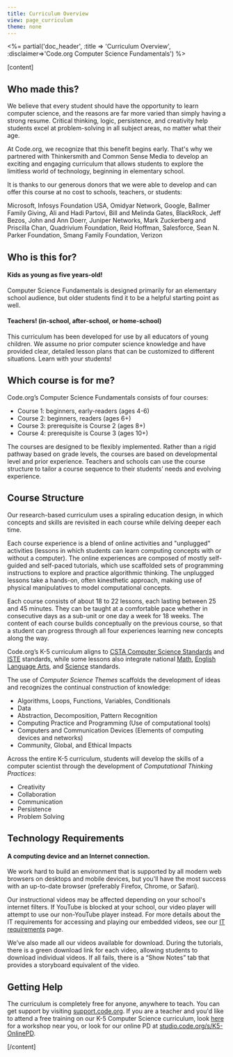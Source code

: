 ```yaml
---
title: Curriculum Overview
view: page_curriculum
theme: none
---
```



<%= partial('doc_header', :title => 'Curriculum Overview', :disclaimer=>'Code.org Computer Science Fundamentals') %>


[content]
## Who made this?  


We believe that every student should have the opportunity to learn computer science, and the reasons are far more varied than simply having a strong resume. Critical thinking, logic, persistence, and creativity help students excel at problem-solving in all subject areas, no matter what their age.

At Code.org, we recognize that this benefit begins early. That's why we partnered with Thinkersmith and Common Sense Media to develop an exciting and engaging curriculum that allows students to explore the limitless world of technology, beginning in elementary school.

It is thanks to our generous donors that we were able to develop and can offer this course at no cost to schools, teachers, or students:

Microsoft, Infosys Foundation USA, Omidyar Network, Google, Ballmer Family Giving, Ali and Hadi Partovi, Bill and Melinda Gates, BlackRock, Jeff Bezos, John and Ann Doerr, Juniper Networks, Mark Zuckerberg and Priscilla Chan, Quadrivium Foundation, Reid Hoffman, Salesforce, Sean N. Parker Foundation, Smang Family Foundation, Verizon

## Who is this for?

#### Kids as young as five years-old!
Computer Science Fundamentals is designed primarily for an elementary school audience, but older students find it to be a helpful starting point as well. 

#### Teachers! (in-school, after-school, or home-school)
This curriculum has been developed for use by all educators of young children. We assume no prior computer science knowledge and have provided clear, detailed lesson plans that can be customized to different situations. Learn with your students!

## Which course is for me?

Code.org’s Computer Science Fundamentals consists of four courses:

- Course 1: beginners, early-readers (ages 4-6)
- Course 2: beginners, readers (ages 6+)
- Course 3: prerequisite is Course 2 (ages 8+)
- Course 4: prerequisite is Course 3 (ages 10+)

<!-- <img src="courses.png" style="width: 50%; min-width: 300px; float: left;"/> -->

The courses are designed to be flexibly implemented. Rather than a rigid pathway based on grade levels, the courses are based on developmental level and prior experience. Teachers and schools can use the course structure to tailor a course sequence to their students’ needs and evolving experience. 


## Course Structure

Our research-based curriculum uses a spiraling education design, in which concepts and skills are revisited in each course while delving deeper each time. 

Each course experience is a blend of online activities and "unplugged" activities (lessons in which students can learn computing concepts with or without a computer). The online experiences are composed of mostly self-guided and self-paced tutorials, which use scaffolded sets of programming instructions to explore and practice algorithmic thinking. The unplugged lessons take a hands-on, often kinesthetic approach, making use of physical manipulatives to model computational concepts.

Each course consists of about 18 to 22 lessons, each lasting between 25 and 45 minutes. They can be taught at a comfortable pace whether in consecutive days as a sub-unit or one day a week for 18 weeks. The content of each course builds conceptually on the previous course, so that a student can progress through all four experiences learning new concepts along the way. 

Code.org’s K-5 curriculum aligns to [CSTA Computer Science Standards](http://csta.acm.org/Curriculum/sub/K12Standards.html) and [ISTE](http://www.iste.org/STANDARDS) standards, while some lessons also integrate national [Math](http://www.corestandards.org/Math/), [English Language Arts](http://www.corestandards.org/ELA-Literacy/), and [Science](http://www.nextgenscience.org/next-generation-science-standards) standards.


The use of *Computer Science Themes* scaffolds the development of ideas and recognizes the continual construction of knowledge:

- Algorithms, Loops, Functions, Variables, Conditionals
- Data
- Abstraction, Decomposition, Pattern Recognition
- Computing Practice and Programming (Use of computational tools)
- Computers and Communication Devices (Elements of computing devices and networks)
- Community, Global, and Ethical Impacts

Across the entire K-5 curriculum, students will develop the skills of a computer scientist through the development of *Computational Thinking Practices*:

- Creativity
- Collaboration
- Communication
- Persistence
- Problem Solving

## Technology Requirements

#### A computing device and an Internet connection. 
We work hard to build an environment that is supported by all modern web browsers on desktops and mobile devices, but you'll have the most success with an up-to-date browser (preferably Firefox, Chrome, or Safari). 

Our instructional videos may be affected depending on your school's internet filters. If YouTube is blocked at your school, our video player will attempt to use our non-YouTube player instead. For more details about the IT requirements for accessing and playing our embedded videos, see our [IT requirements](http://code.org/educate/it) page.

We’ve also made all our videos available for download. During the tutorials, there is a green download link for each video, allowing students to download individual videos. If all fails, there is a “Show Notes” tab that provides a storyboard equivalent of the video.



## Getting Help

The curriculum is completely free for anyone, anywhere to teach. You can get support by visiting [support.code.org](http://support.code.org). If you are a teacher and you'd like to attend a free training on our K-5 Computer Science curriculum, look [here](http://code.org/k5) for a workshop near you, or look for our online PD at [studio.code.org/s/K5-OnlinePD](https://studio.code.org/s/K5-OnlinePD).

[/content]


<link rel="stylesheet" type="text/css" href="morestyle.css"/>